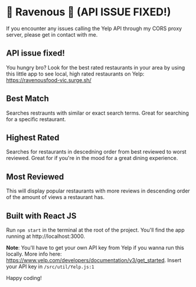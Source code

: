 # 🍲 Ravenous 🍲 (API ISSUE FIXED!)
If you encounter any issues calling the Yelp API through my CORS proxy server, please get in contact with me.

## API issue fixed!

You hungry bro? Look for the best rated restaurants in your area by using this little app to see local, high rated restaurants on Yelp: https://ravenousfood-vic.surge.sh/

## Best Match

Searches restraunts with similar or exact search terms. Great for searching for a specific restaurant.

## Highest Rated

Searches for restaurants in descedning order from best reviewed to worst reviewed. Great for if you're in the mood for a great dining experience.

## Most Reviewed

This will display popular restaurants with more reviews in descending order of the amount of views a restaurant has. 

## Built with React JS

Run `npm start` in the terminal at the root of the project. You'll find the app running at http://localhost:3000.

**Note**: You'll have to get your own API key from Yelp if you wanna run this locally. More info here: https://www.yelp.com/developers/documentation/v3/get_started. Insert your API key in `/src/util/Yelp.js:1`

Happy coding!
